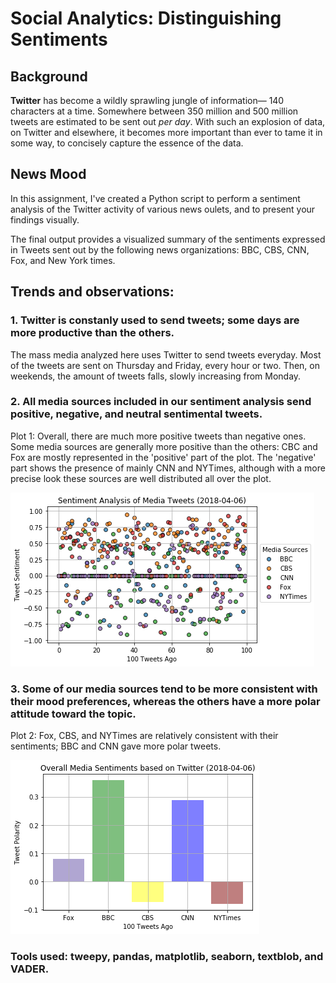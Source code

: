 #  Social Analytics:  Distinguishing Sentiments

## Background

__Twitter__ has become a wildly sprawling jungle of information&mdash; 140 characters at a time. Somewhere between 350 million and 500 million tweets are estimated to be sent out _per day_. With such an explosion of data, on Twitter and elsewhere, it becomes more important than ever to tame it in some way, to concisely capture the essence of the data.

## News Mood

In this assignment, I've created a Python script to perform a sentiment analysis of the Twitter activity of various news oulets, and to present your findings visually.

The final output provides a visualized summary of the sentiments expressed in Tweets sent out by the following news organizations: BBC, CBS, CNN, Fox, and New York times.

## Trends and observations:

### 1. Twitter is constanly used to send tweets; some days are more productive than the others.
The mass media analyzed here uses Twitter to send tweets everyday. Most of the tweets are sent on Thursday and Friday, every hour or two. Then, on weekends, the amount of tweets falls, slowly increasing from Monday. 

### 2. All media sources included in our sentiment analysis send positive, negative, and neutral sentimental tweets. 
Plot 1: Overall, there are much more positive tweets than negative ones. Some media sources are generally more positive than the others: CBC and Fox are mostly represented in the 'positive' part of the plot. The 'negative' part shows the presence of mainly CNN and NYTimes, although with a more precise look these sources are well distributed all over the plot.  

![png](output_5_0.png)

### 3. Some of our media sources tend to be more consistent with their mood preferences, whereas the others have a more polar attitude toward the topic.
Plot 2: Fox, CBS, and NYTimes are relatively consistent with their sentiments; BBC and CNN gave more polar tweets.

![png](output_7_0.png)

### Tools used: tweepy, pandas, matplotlib, seaborn, textblob, and VADER.

